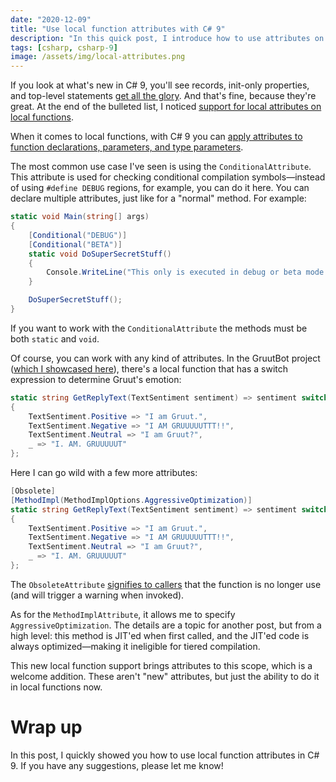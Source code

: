```yaml
---
date: "2020-12-09"
title: "Use local function attributes with C# 9"
description: "In this quick post, I introduce how to use attributes on local functions in C# 9."
tags: [csharp, csharp-9]
image: /assets/img/local-attributes.png
---
```


If you look at what's new in C# 9, you'll see records, init-only properties, and top-level statements [get all the glory](https://docs.microsoft.com/dotnet/csharp/whats-new/csharp-9). And that's fine, because they're great. At the end of the bulleted list, I noticed [support for local attributes on local functions](https://docs.microsoft.com/dotnet/csharp/whats-new/csharp-9).

When it comes to local functions, with C# 9 you can [apply attributes to function declarations, parameters, and type parameters](https://docs.microsoft.com/dotnet/csharp/language-reference/proposals/csharp-9.0/local-function-attributes).

The most common use case I've seen is using the `ConditionalAttribute`. This attribute is used for checking conditional compilation symbols—instead of using `#define DEBUG` regions, for example, you can do it here. You can declare multiple attributes, just like for a "normal" method. For example:

```csharp
static void Main(string[] args)
{
    [Conditional("DEBUG")]
    [Conditional("BETA")]
    static void DoSuperSecretStuff()
    {
        Console.WriteLine("This only is executed in debug or beta mode.");
    }

    DoSuperSecretStuff();
}
```

If you want to work with the `ConditionalAttribute` the methods must be both `static` and `void`.

Of course, you can work with any kind of attributes. In the GruutBot project ([which I showcased here](https://daveabrock.com/2020/07/28/azure-bot-service-cognitive-services)), there's a local function that has a switch expression to determine Gruut's emotion:

```csharp
static string GetReplyText(TextSentiment sentiment) => sentiment switch
{
    TextSentiment.Positive => "I am Gruut.",
    TextSentiment.Negative => "I AM GRUUUUUTTT!!",
    TextSentiment.Neutral => "I am Gruut?",
    _ => "I. AM. GRUUUUUT"
};
```

Here I can go wild with a few more attributes:

```csharp
[Obsolete]
[MethodImpl(MethodImplOptions.AggressiveOptimization)]
static string GetReplyText(TextSentiment sentiment) => sentiment switch
{
    TextSentiment.Positive => "I am Gruut.",
    TextSentiment.Negative => "I AM GRUUUUUTTT!!",
    TextSentiment.Neutral => "I am Gruut?",
    _ => "I. AM. GRUUUUUT"
};
```

The `ObsoleteAttribute` [signifies to callers](https://docs.microsoft.com/dotnet/api/system.obsoleteattribute?view=net-5.0) that the function is no longer use (and will trigger a warning when invoked).

As for the `MethodImplAttribute`, it allows me to specify `AggressiveOptimization`. The details are a topic for another post, but from a high level: this method is JIT'ed when first called, and the JIT'ed code is always optimized—making it ineligible for tiered compilation.

This new local function support brings attributes to this scope, which is a welcome addition. These aren't "new" attributes, but just the ability to do it in local functions now.

# Wrap up

In this post, I quickly showed you how to use local function attributes in C# 9. If you have any suggestions, please let me know!



